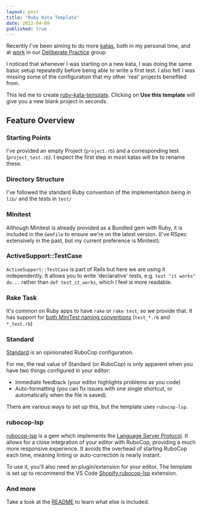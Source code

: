 ```yaml
---
layout: post
title: "Ruby Kata Template"
date: 2022-04-09
published: true
---
```


Recently I've been aiming to do more [katas](http://codekata.com/), both in my personal time, and at [work](https://shopify.engineering/) in our [Deliberate Practice](https://github.com/97-things/97-things-every-programmer-should-know/blob/master/en/thing_22/README.md) group.

I noticed that whenever I was starting on a new kata, I was doing the same basic setup repeatedly before being able to write a first test. I also felt I was missing some of the configuration that my other 'real' projects benefited from.

This led me to create [ruby-kata-template](https://github.com/andyw8/ruby-kata-template). Clicking on **Use this template** will give you a new blank project in seconds.

## Feature Overview

### Starting Points

I've provided an empty Project (`project.rb`) and a corresponding test (`project_test.rb`). I expect the first step in most katas will be to rename these.

### Directory Structure

I've followed the standard Ruby convention of the implementation being in `lib/` and the tests in `test/`

### Minitest

Although Minitest is already provided as a Bundled gem with Ruby, it is included in the `Gemfile` to ensure we're on the latest version. (I've RSpec extensively in the past, but my current preference is Minitest).

### ActiveSupport::TestCase

`ActiveSupport::TestCase` is part of Rails but here we are using it independently. It allows you to write 'declarative' tests, e.g. `test "it works" do...` rather than `def test_it_works`, which I feel is more readable.

### Rake Task

It's common on Ruby apps to have `rake` or `rake test`, so we provide that. It has support for [both MiniTest naming conventions](https://minitest.rubystyle.guide/#file-naming) (`test_*.rb` and `*_test.rb`)

### Standard

[Standard](https://github.com/testdouble/standard) is an opinionated RuboCop configuration. 

For me, the real value of Standard (or RuboCop) is only apparent when you have two things configured in your editor:
* Immediate feedback (your editor highlights problems as you code)
* Auto-formatting (you can fix issues with one single shortcut, or automatically when the file is saved).

There are various ways to set up this, but the template uses `rubocop-lsp`.

### rubocop-lsp

[rubocop-lsp](https://rubygems.org/gems/rubocop-lsp) is a gem which implements the [Language Server Protocol](https://en.wikipedia.org/wiki/Language_Server_Protocol). It allows for a close integration of your editor with RuboCop, providing a much more responsive experience. It avoids the overhead of starting RuboCop each time, meaning linting or auto-correction is nearly instant. 

To use it, you'll also need an plugin/extension for your editor. The template is set up to recommend the VS Code [Shopify.rubocop-lsp](https://marketplace.visualstudio.com/items?itemName=Shopify.rubocop-lsp) extension.

### And more

Take a look at the [README](https://github.com/andyw8/ruby-kata-template#readme) to learn what else is included.
